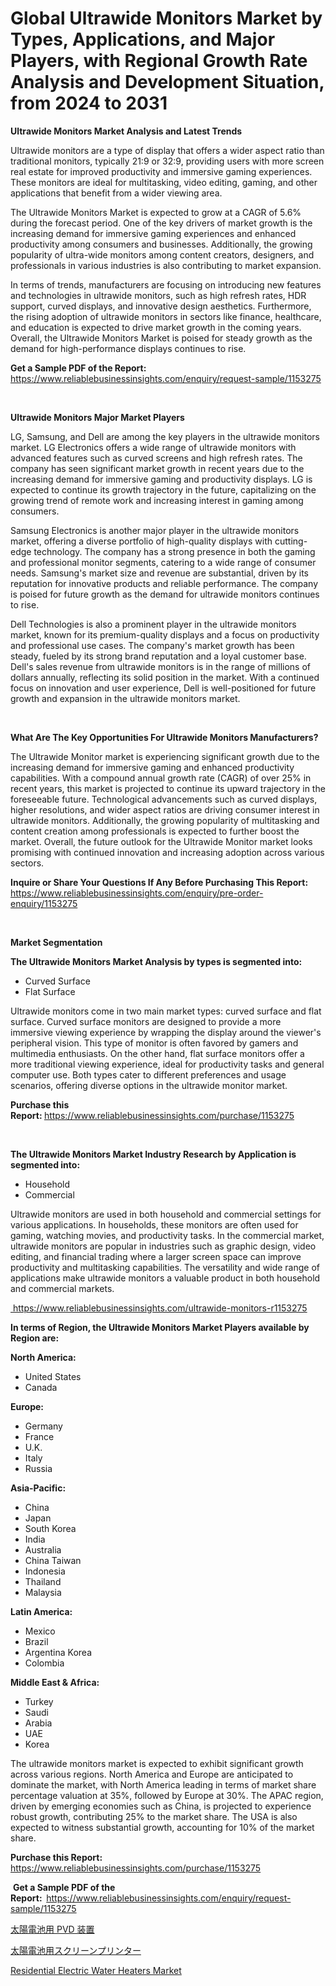 <p><h1>Global Ultrawide Monitors Market by Types, Applications, and Major Players, with Regional Growth Rate Analysis and Development Situation, from 2024 to 2031</h1></p><p><strong>Ultrawide Monitors Market Analysis and Latest Trends</strong></p>
<p><p>Ultrawide monitors are a type of display that offers a wider aspect ratio than traditional monitors, typically 21:9 or 32:9, providing users with more screen real estate for improved productivity and immersive gaming experiences. These monitors are ideal for multitasking, video editing, gaming, and other applications that benefit from a wider viewing area.</p><p>The Ultrawide Monitors Market is expected to grow at a CAGR of 5.6% during the forecast period. One of the key drivers of market growth is the increasing demand for immersive gaming experiences and enhanced productivity among consumers and businesses. Additionally, the growing popularity of ultra-wide monitors among content creators, designers, and professionals in various industries is also contributing to market expansion.</p><p>In terms of trends, manufacturers are focusing on introducing new features and technologies in ultrawide monitors, such as high refresh rates, HDR support, curved displays, and innovative design aesthetics. Furthermore, the rising adoption of ultrawide monitors in sectors like finance, healthcare, and education is expected to drive market growth in the coming years. Overall, the Ultrawide Monitors Market is poised for steady growth as the demand for high-performance displays continues to rise.</p></p>
<p><strong>Get a Sample PDF of the Report:&nbsp;</strong> <a href="https://www.reliablebusinessinsights.com/enquiry/request-sample/1153275">https://www.reliablebusinessinsights.com/enquiry/request-sample/1153275</a></p>
<p>&nbsp;</p>
<p><strong>Ultrawide Monitors Major Market Players</strong></p>
<p><p>LG, Samsung, and Dell are among the key players in the ultrawide monitors market. LG Electronics offers a wide range of ultrawide monitors with advanced features such as curved screens and high refresh rates. The company has seen significant market growth in recent years due to the increasing demand for immersive gaming and productivity displays. LG is expected to continue its growth trajectory in the future, capitalizing on the growing trend of remote work and increasing interest in gaming among consumers.</p><p>Samsung Electronics is another major player in the ultrawide monitors market, offering a diverse portfolio of high-quality displays with cutting-edge technology. The company has a strong presence in both the gaming and professional monitor segments, catering to a wide range of consumer needs. Samsung's market size and revenue are substantial, driven by its reputation for innovative products and reliable performance. The company is poised for future growth as the demand for ultrawide monitors continues to rise.</p><p>Dell Technologies is also a prominent player in the ultrawide monitors market, known for its premium-quality displays and a focus on productivity and professional use cases. The company's market growth has been steady, fueled by its strong brand reputation and a loyal customer base. Dell's sales revenue from ultrawide monitors is in the range of millions of dollars annually, reflecting its solid position in the market. With a continued focus on innovation and user experience, Dell is well-positioned for future growth and expansion in the ultrawide monitors market.</p></p>
<p>&nbsp;</p>
<p><strong>What Are The Key Opportunities For Ultrawide Monitors Manufacturers?</strong></p>
<p><p>The Ultrawide Monitor market is experiencing significant growth due to the increasing demand for immersive gaming and enhanced productivity capabilities. With a compound annual growth rate (CAGR) of over 25% in recent years, this market is projected to continue its upward trajectory in the foreseeable future. Technological advancements such as curved displays, higher resolutions, and wider aspect ratios are driving consumer interest in ultrawide monitors. Additionally, the growing popularity of multitasking and content creation among professionals is expected to further boost the market. Overall, the future outlook for the Ultrawide Monitor market looks promising with continued innovation and increasing adoption across various sectors.</p></p>
<p><strong>Inquire or Share Your Questions If Any Before Purchasing This Report:</strong> <a href="https://www.reliablebusinessinsights.com/enquiry/pre-order-enquiry/1153275">https://www.reliablebusinessinsights.com/enquiry/pre-order-enquiry/1153275</a></p>
<p>&nbsp;</p>
<p><strong>Market Segmentation</strong></p>
<p><strong>The Ultrawide Monitors Market Analysis by types is segmented into:</strong></p>
<p><ul><li>Curved Surface</li><li>Flat Surface</li></ul></p>
<p><p>Ultrawide monitors come in two main market types: curved surface and flat surface. Curved surface monitors are designed to provide a more immersive viewing experience by wrapping the display around the viewer's peripheral vision. This type of monitor is often favored by gamers and multimedia enthusiasts. On the other hand, flat surface monitors offer a more traditional viewing experience, ideal for productivity tasks and general computer use. Both types cater to different preferences and usage scenarios, offering diverse options in the ultrawide monitor market.</p></p>
<p><strong>Purchase this Report:&nbsp;</strong><a href="https://www.reliablebusinessinsights.com/purchase/1153275">https://www.reliablebusinessinsights.com/purchase/1153275</a></p>
<p>&nbsp;</p>
<p><strong>The Ultrawide Monitors Market Industry Research by Application is segmented into:</strong></p>
<p><ul><li>Household</li><li>Commercial</li></ul></p>
<p><p>Ultrawide monitors are used in both household and commercial settings for various applications. In households, these monitors are often used for gaming, watching movies, and productivity tasks. In the commercial market, ultrawide monitors are popular in industries such as graphic design, video editing, and financial trading where a larger screen space can improve productivity and multitasking capabilities. The versatility and wide range of applications make ultrawide monitors a valuable product in both household and commercial markets.</p></p>
<p><a href="https://www.reliablebusinessinsights.com/ultrawide-monitors-r1153275">&nbsp;https://www.reliablebusinessinsights.com/ultrawide-monitors-r1153275</a></p>
<p><strong>In terms of Region, the Ultrawide Monitors Market Players available by Region are:</strong></p>
<p>
    <p> <strong> North America: </strong>
        <ul>
            <li>United States</li>
            <li>Canada</li>
        </ul>
        </p> 
    <p> <strong> Europe: </strong>
        <ul>
            <li>Germany</li>
            <li>France</li>
            <li>U.K.</li>
            <li>Italy</li>
            <li>Russia</li>
        </ul>
        </p> 
    <p> <strong> Asia-Pacific: </strong>
        <ul>
            <li>China</li>
            <li>Japan</li>
            <li>South Korea</li>
            <li>India</li>
            <li>Australia</li>
            <li>China Taiwan</li>
            <li>Indonesia</li>
            <li>Thailand</li>
            <li>Malaysia</li>
        </ul>
        </p> 
    <p> <strong> Latin America: </strong>
        <ul>
            <li>Mexico</li>
            <li>Brazil</li>
            <li>Argentina Korea</li>
            <li>Colombia</li>
        </ul>
        </p> 
    <p> <strong> Middle East & Africa: </strong>
        <ul>
            <li>Turkey</li>
            <li>Saudi</li>
            <li>Arabia</li>
            <li>UAE</li>
            <li>Korea</li>
        </ul>
    </p>
    </p>
<p><p>The ultrawide monitors market is expected to exhibit significant growth across various regions. North America and Europe are anticipated to dominate the market, with North America leading in terms of market share percentage valuation at 35%, followed by Europe at 30%. The APAC region, driven by emerging economies such as China, is projected to experience robust growth, contributing 25% to the market share. The USA is also expected to witness substantial growth, accounting for 10% of the market share.</p></p>
<p><strong>Purchase this Report: </strong><a href="https://www.reliablebusinessinsights.com/purchase/1153275">https://www.reliablebusinessinsights.com/purchase/1153275</a></p>
<p>&nbsp;<strong>Get a Sample PDF of the Report:&nbsp;&nbsp;</strong><a href="https://www.reliablebusinessinsights.com/enquiry/request-sample/1153275">https://www.reliablebusinessinsights.com/enquiry/request-sample/1153275</a></p>
<p><strong></strong></p>
<p><p><a href="https://github.com/pepo3k/Market-Research-Report-List-2/blob/main/2633917141742.md">太陽電池用 PVD 装置</a></p><p><a href="https://github.com/nemesis2824/Market-Research-Report-List-2/blob/main/6186817141743.md">太陽電池用スクリーンプリンター</a></p><p><a href="https://github.com/irfadac/Market-Research-Report-List-3/blob/main/residential-electric-water-heaters-market.md">Residential Electric Water Heaters Market</a></p></p>